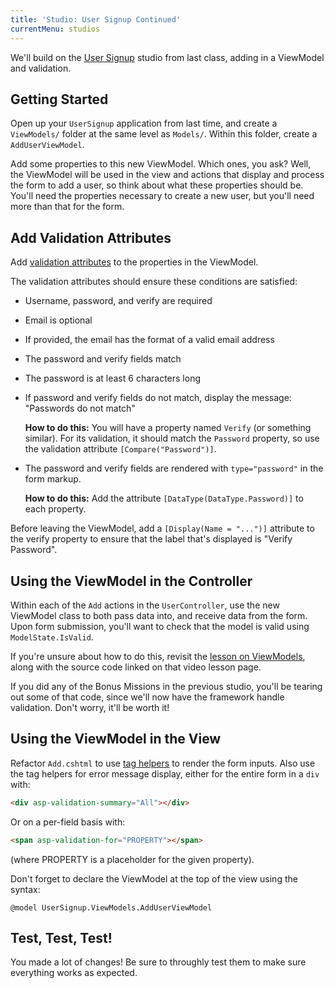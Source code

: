 ```yaml
---
title: 'Studio: User Signup Continued'
currentMenu: studios
---
```


We'll build on the [User Signup](../user-signup/) studio from last class, adding in a ViewModel and validation.

## Getting Started

Open up your `UserSignup` application from last time, and create a `ViewModels/` folder at the same level as `Models/`. Within this folder, create a `AddUserViewModel`.

Add some properties to this new ViewModel. Which ones, you ask? Well, the ViewModel will be used in the view and actions that display and process the form to add a user, so think about what these properties should be. You'll need the properties necessary to create a new user, but you'll need more than that for the form.

## Add Validation Attributes

Add [validation attributes](https://docs.microsoft.com/en-us/aspnet/core/mvc/models/validation#validation-attributes) to the properties in the ViewModel.

The validation attributes should ensure these conditions are satisfied:
- Username, password, and verify are required
- Email is optional
- If provided, the email has the format of a valid email address
- The password and verify fields match
- The password is at least 6 characters long
- If password and verify fields do not match, display the message: "Passwords do not match"

    **How to do this:** You will have a property named `Verify` (or something similar). For its validation, it should match the `Password` property, so use the validation attribute `[Compare("Password")]`.
- The password and verify fields are rendered with `type="password"` in the form markup.

    **How to do this:** Add the attribute `[DataType(DataType.Password)]` to each property.

Before leaving the ViewModel, add a `[Display(Name = "...")]` attribute to the verify property to ensure that the label that's displayed is "Verify Password".

## Using the ViewModel in the Controller

Within each of the `Add` actions in the `UserController`, use the new ViewModel class to both pass data into, and receive data from the form. Upon form submission, you'll want to check that the model is valid using `ModelState.IsValid`.

If you're unsure about how to do this, revisit the [lesson on ViewModels](../../videos/intro-to-mvc-viewmodels-1/), along with the source code linked on that video lesson page.

<aside class="aside-warning" markdown="1">
If you did any of the Bonus Missions in the previous studio, you'll be tearing out some of that code, since we'll now have the framework handle validation. Don't worry, it'll be worth it!
</aside>

## Using the ViewModel in the View

Refactor `Add.cshtml` to use [tag helpers](https://docs.microsoft.com/en-us/aspnet/core/mvc/views/working-with-forms) to render the form inputs. Also use the tag helpers for error message display, either for the entire form in a `div` with:

```html
<div asp-validation-summary="All"></div>
```

Or on a per-field basis with:

```html
<span asp-validation-for="PROPERTY"></span>
```

(where PROPERTY is a placeholder for the given property).

Don't forget to declare the ViewModel at the top of the view using the syntax:

```nohighlight
@model UserSignup.ViewModels.AddUserViewModel
```

## Test, Test, Test!

You made a lot of changes! Be sure to throughly test them to make sure everything works as expected.
